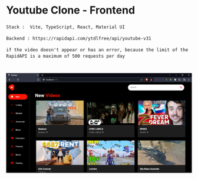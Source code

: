 # Youtube Clone - Frontend

`Stack :  Vite, TypeScript, React, Material UI`

`Backend :
https://rapidapi.com/ytdlfree/api/youtube-v31`

`if the video doesn't appear or has an error, because the limit of the RapidAPI is a maximum of 500 requests per day`

# ![Preview](img/Capture.PNG)
